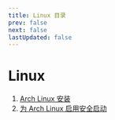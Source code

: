 ```yaml
---
title: Linux 目录
prev: false
next: false
lastUpdated: false
---
```

# Linux
1. [Arch Linux 安装](/linux/arch-install)
1. [为 Arch Linux 启用安全启动](/linux/secure-boot.md)
